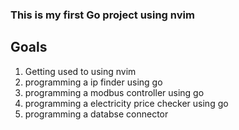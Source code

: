 ### This is my first Go project using nvim ###

## Goals ##

1. Getting used to using nvim
2. programming a ip finder using go
3. programming a modbus controller using go
4. programming a electricity price checker using go
5. programming a databse connector

